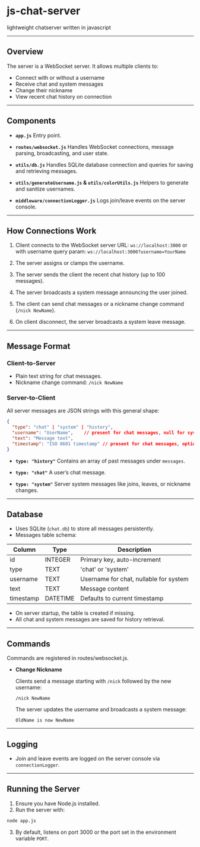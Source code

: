 # js-chat-server
lightweight chatserver written in javascript

---

## Overview

The server is a WebSocket server. It allows multiple clients to:

* Connect with or without a username
* Receive chat and system messages
* Change their nickname
* View recent chat history on connection

---

## Components

* **`app.js`**
  Entry point.

* **`routes/websocket.js`**
  Handles WebSocket connections, message parsing, broadcasting, and user state.

* **`utils/db.js`**
  Handles SQLite database connection and queries for saving and retrieving messages.

* **`utils/generateUsername.js` & `utils/colorUtils.js`**
  Helpers to generate and sanitize usernames.

* **`middleware/connectionLogger.js`**
  Logs join/leave events on the server console.

---

## How Connections Work

1. Client connects to the WebSocket server URL:
   `ws://localhost:3000` or with username query param:
   `ws://localhost:3000?username=YourName`

2. The server assigns or clamps the username.

3. The server sends the client the recent chat history (up to 100 messages).

4. The server broadcasts a system message announcing the user joined.

5. The client can send chat messages or a nickname change command (`/nick NewName`).

6. On client disconnect, the server broadcasts a system leave message.

---

## Message Format

### Client-to-Server

* Plain text string for chat messages.
* Nickname change command:
  `/nick NewName`

### Server-to-Client

All server messages are JSON strings with this general shape:

```json
{
  "type": "chat" | "system" | "history",
  "username": "UserName",    // present for chat messages, null for system
  "text": "Message text",
  "timestamp": "ISO 8601 timestamp" // present for chat messages, optional for system
}
```

* **`type: "history"`**
  Contains an array of past messages under `messages`.

* **`type: "chat"`**
  A user’s chat message.

* **`type: "system"`**
  Server system messages like joins, leaves, or nickname changes.

---

## Database

* Uses SQLite (`chat.db`) to store all messages persistently.
* Messages table schema:

| Column    | Type     | Description                            |
| --------- | -------- | -------------------------------------- |
| id        | INTEGER  | Primary key, auto-increment            |
| type      | TEXT     | 'chat' or 'system'                     |
| username  | TEXT     | Username for chat, nullable for system |
| text      | TEXT     | Message content                        |
| timestamp | DATETIME | Defaults to current timestamp          |

* On server startup, the table is created if missing.
* All chat and system messages are saved for history retrieval.

---

## Commands
Commands are registered in routes/websocket.js.

* **Change Nickname**

  Clients send a message starting with `/nick` followed by the new username:

  ```
  /nick NewName
  ```

  The server updates the username and broadcasts a system message:

  ```
  OldName is now NewName
  ```

---

## Logging

* Join and leave events are logged on the server console via `connectionLogger`.

---

## Running the Server

1. Ensure you have Node.js installed.
2. Run the server with:

```bash
node app.js
```

3. By default, listens on port 3000 or the port set in the environment variable `PORT`.